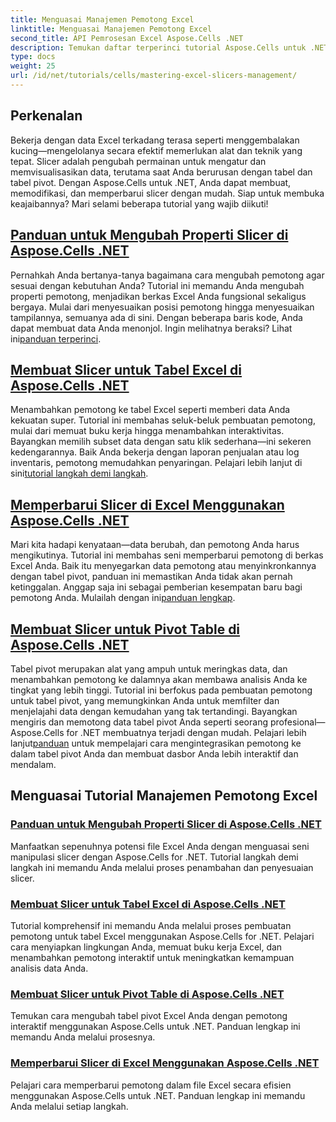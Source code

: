 ```yaml
---
title: Menguasai Manajemen Pemotong Excel
linktitle: Menguasai Manajemen Pemotong Excel
second_title: API Pemrosesan Excel Aspose.Cells .NET
description: Temukan daftar terperinci tutorial Aspose.Cells untuk .NET yang difokuskan pada pengelolaan pemotong Excel, termasuk menambahkan, menyesuaikan, dan memperbarui pemotong dalam file Excel.
type: docs
weight: 25
url: /id/net/tutorials/cells/mastering-excel-slicers-management/
---
```

## Perkenalan

Bekerja dengan data Excel terkadang terasa seperti menggembalakan kucing—mengelolanya secara efektif memerlukan alat dan teknik yang tepat. Slicer adalah pengubah permainan untuk mengatur dan memvisualisasikan data, terutama saat Anda berurusan dengan tabel dan tabel pivot. Dengan Aspose.Cells untuk .NET, Anda dapat membuat, memodifikasi, dan memperbarui slicer dengan mudah. Siap untuk membuka keajaibannya? Mari selami beberapa tutorial yang wajib diikuti!

## [Panduan untuk Mengubah Properti Slicer di Aspose.Cells .NET](./guide-change-slicer-properties/)

 Pernahkah Anda bertanya-tanya bagaimana cara mengubah pemotong agar sesuai dengan kebutuhan Anda? Tutorial ini memandu Anda mengubah properti pemotong, menjadikan berkas Excel Anda fungsional sekaligus bergaya. Mulai dari menyesuaikan posisi pemotong hingga menyesuaikan tampilannya, semuanya ada di sini. Dengan beberapa baris kode, Anda dapat membuat data Anda menonjol. Ingin melihatnya beraksi? Lihat ini[panduan terperinci](./guide-change-slicer-properties/).

## [Membuat Slicer untuk Tabel Excel di Aspose.Cells .NET](./creating-slicer-for-excel-table/)

Menambahkan pemotong ke tabel Excel seperti memberi data Anda kekuatan super. Tutorial ini membahas seluk-beluk pembuatan pemotong, mulai dari memuat buku kerja hingga menambahkan interaktivitas. Bayangkan memilih subset data dengan satu klik sederhana—ini sekeren kedengarannya. Baik Anda bekerja dengan laporan penjualan atau log inventaris, pemotong memudahkan penyaringan. Pelajari lebih lanjut di sini[tutorial langkah demi langkah](./creating-slicer-for-excel-table/).

## [Memperbarui Slicer di Excel Menggunakan Aspose.Cells .NET](./update-slicers-in-excel/)

 Mari kita hadapi kenyataan—data berubah, dan pemotong Anda harus mengikutinya. Tutorial ini membahas seni memperbarui pemotong di berkas Excel Anda. Baik itu menyegarkan data pemotong atau menyinkronkannya dengan tabel pivot, panduan ini memastikan Anda tidak akan pernah ketinggalan. Anggap saja ini sebagai pemberian kesempatan baru bagi pemotong Anda. Mulailah dengan ini[panduan lengkap](./update-slicers-in-excel/).

## [Membuat Slicer untuk Pivot Table di Aspose.Cells .NET](./creating-slicer-for-pivot-table/)

Tabel pivot merupakan alat yang ampuh untuk meringkas data, dan menambahkan pemotong ke dalamnya akan membawa analisis Anda ke tingkat yang lebih tinggi. Tutorial ini berfokus pada pembuatan pemotong untuk tabel pivot, yang memungkinkan Anda untuk memfilter dan menjelajahi data dengan kemudahan yang tak tertandingi. Bayangkan mengiris dan memotong data tabel pivot Anda seperti seorang profesional—Aspose.Cells for .NET membuatnya terjadi dengan mudah. Pelajari lebih lanjut[panduan](./creating-slicer-for-pivot-table/) untuk mempelajari cara mengintegrasikan pemotong ke dalam tabel pivot Anda dan membuat dasbor Anda lebih interaktif dan mendalam.

## Menguasai Tutorial Manajemen Pemotong Excel
### [Panduan untuk Mengubah Properti Slicer di Aspose.Cells .NET](./guide-change-slicer-properties/)
Manfaatkan sepenuhnya potensi file Excel Anda dengan menguasai seni manipulasi slicer dengan Aspose.Cells for .NET. Tutorial langkah demi langkah ini memandu Anda melalui proses penambahan dan penyesuaian slicer.
### [Membuat Slicer untuk Tabel Excel di Aspose.Cells .NET](./creating-slicer-for-excel-table/)
Tutorial komprehensif ini memandu Anda melalui proses pembuatan pemotong untuk tabel Excel menggunakan Aspose.Cells for .NET. Pelajari cara menyiapkan lingkungan Anda, memuat buku kerja Excel, dan menambahkan pemotong interaktif untuk meningkatkan kemampuan analisis data Anda.
### [Membuat Slicer untuk Pivot Table di Aspose.Cells .NET](./creating-slicer-for-pivot-table/)
Temukan cara mengubah tabel pivot Excel Anda dengan pemotong interaktif menggunakan Aspose.Cells untuk .NET. Panduan lengkap ini memandu Anda melalui prosesnya.
### [Memperbarui Slicer di Excel Menggunakan Aspose.Cells .NET](./update-slicers-in-excel/)
Pelajari cara memperbarui pemotong dalam file Excel secara efisien menggunakan Aspose.Cells untuk .NET. Panduan lengkap ini memandu Anda melalui setiap langkah.